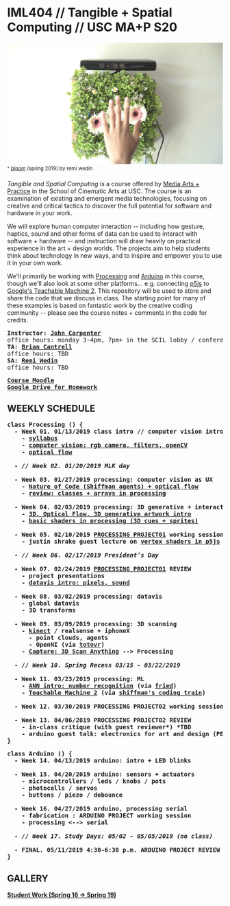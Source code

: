 # IML404 // Tangible + Spatial Computing // USC MA+P S20

![bloom (spring 2019)](https://github.com/johnbcarpenter/USC_IML404_IMAGES/blob/master/images/remi-wedin-bloom.png)
<sup>^ [_bloom_](https://www.remiwedin.com/bloom) (spring 2019) by remi wedin</sup>

_Tangible and Spatial Computing_ is a course offered by [Media Arts + Practice](https://cinema.usc.edu/imap/index.cfm) in the School of Cinematic Arts at USC.  The course is an examination of existing and emergent media technologies, focusing on creative and critical tactics to discover the full potential for software and hardware in your work.

We will explore human computer interaction -- including how gesture, haptics, sound and other forms of data can be used to interact with software + hardware -- and instruction will draw heavily on practical experience in the art + design worlds.  The projects aim to help students think about technology in new ways, and to inspire and empower you to use it in your own work.

We'll primarily be working with [Processing](http://www.processing.org/) and [Arduino](http://www.arduino.cc/) in this course, though we'll also look at some other platforms... e.g. connecting [p5js](http://p5js.org) to [Google's Teachable Machine 2](http://teachablemachine.withgoogle.com/). This repository will be used to store and share the code that we discuss in class. The starting point for many of these examples is based on fantastic work by the creative coding community -- please see the course notes + comments in the code for credits.

<pre>
<b>Instructor: <a href="http://johnbcarpenter.com">John Carpenter</a></b>
office hours: monday 3-4pm, 7pm+ in the SCIL lobby / conference room <i>by appointment</i>
<b>TA: <a href="http://www.brianacantrell.com">Brian Cantrell</a></b>
office hours: TBD
<b>SA: <a href="https://www.remiwedin.com">Remi Wedin</a></b>
office hours: TBD
</pre>

<pre>
<b><a href="https://moodle.sca.usc.edu/course/view.php?id=105">Course Moodle</a><b>
<b><a href="https://drive.google.com/drive/u/1/folders/0AEx6eZWiSATLUk9PVA">Google Drive for Homework</a><b>
</pre>

## WEEKLY SCHEDULE

<pre>
<b>class Processing () {</b>
  - Week 01. 01/13/2019 class intro // computer vision intro
    - <a href="http://github.com/johnbcarpenter/USC_IML404/blob/master/SYLLABUS/IML404-MAP-SPRING2020.pdf">syllabus</a>
    - <a href="https://github.com/johnbcarpenter/USC_IML404/blob/master/notes_md/computer-vision-webcam-opencv.md">computer vision: rgb camera, filters, openCV</a>
    - <a href="https://github.com/johnbcarpenter/USC_IML404/blob/master/notes_md/computer-vision-opticalflow.md">optical flow</a>

  - <i>// Week 02. 01/20/2019 MLK day</i>

  - Week 03. 01/27/2019 processing: computer vision as UX
    - <a href="https://github.com/johnbcarpenter/USC_IML404/blob/master/notes_md/computer-vision-opticalflow-NOC.md">Nature of Code (Shiffman agents) + optical flow</a>
    - <a href="https://github.com/johnbcarpenter/USC_IML404/tree/master/CODE/PROCESSING/RGB_CAMERA/OpticalFlow_BouncyBall">review: classes + arrays in processing</a>  

  - Week 04. 02/03/2019 processing: 3D generative + interactive artworks
    - <a href="https://github.com/johnbcarpenter/USC_IML404/blob/master/notes_md/threeD.md">3D, Optical Flow, 3D generative artwork intro</a>
    - <a href="https://github.com/johnbcarpenter/USC_IML404/blob/master/notes_md/shaders.md">basic shaders in processing (3D cues + sprites)</a>

  - Week 05. 02/10/2019 <a href="https://github.com/johnbcarpenter/USC_IML404/blob/master/notes_md/processing-project.md">PROCESSING PROJECT01</a> working session
    - justin shrake guest lecture on <a href="https://github.com/jshrake/p5js-vertex-shader">vertex shaders in p5js</a>

  - <i>// Week 06. 02/17/2019 President’s Day</i>

  - Week 07. 02/24/2019 <b><a href="https://github.com/johnbcarpenter/USC_IML404/blob/master/notes_md/processing-project.md">PROCESSING PROJECT01</a> REVIEW</b>
    - project presentations
    - <a href="https://github.com/johnbcarpenter/USC_IML404/blob/master/notes_md/datavis-intro-pixels-sound.md">datavis intro: pixels, sound</a>

  - Week 08. 03/02/2019 processing: datavis
    - global datavis
    - 3D transforms

  - Week 09. 03/09/2019 processing: 3D scanning
    - <a href="https://github.com/johnbcarpenter/USC_IML404/tree/master/notes_md/computer-vision-kinect.md">kinect</a> / realsense + iphoneX
      - point clouds, agents
      - OpenNI (via <a href="https://github.com/totovr/SimpleOpenNI">totovr</a>)
    - <a href="https://apps.apple.com/ca/app/capture-3d-scan-anything/id1444183458">Capture: 3D Scan Anything</a> --> Processing

  - <i>// Week 10. Spring Recess 03/15 - 03/22/2019</i>

  - Week 11. 03/23/2019 processing: ML
    - <a href="https://github.com/johnbcarpenter/USC_IML404/tree/master/CODE/PROCESSING/ARTIFICIAL_NEURAL_NETWORKS/Fried_ANN_tutorial">ANN intro: number recognition</a> (via <a href="https://medium.com/typeme/lets-code-a-neural-network-from-scratch-part-1-24f0a30d7d62">fried</a>)
    - <a href="https://teachablemachine.withgoogle.com/train">Teachable Machine 2</a> (via <a href="https://thecodingtrain.com/TeachableMachine/index.html">shiffman's coding train</a>)

  - Week 12. 03/30/2019 PROCESSING PROJECT02 working session

  - Week 13. 04/06/2019 <b>PROCESSING PROJECT02 REVIEW</b>
    - in-class critique (with guest reviewer*) *TBD
    - arduino guest talk: electronics for art and design (PETE HAWKES)
<b>}</b>
</pre>

<pre>
<b>class Arduino () {</b>
  - Week 14. 04/13/2019 arduino: intro + LED blinks

  - Week 15. 04/20/2019 arduino: sensors + actuators
    - microcontrollers / leds / knobs / pots
    - photocells / servos
    - buttons / piezo / debounce

  - Week 16. 04/27/2019 arduino, processing serial
    - fabrication : ARDUINO PROJECT working session
    - processing <--> serial

  - <i>// Week 17. Study Days: 05/02 - 05/05/2019 (no class)</i>

  - FINAL. 05/11/2019 4:30-6:30 p.m. <b>ARDUINO PROJECT REVIEW</b>
<b>}</b>
</pre>

## GALLERY

[Student Work (Spring 16 -> Spring 19)](https://github.com/johnbcarpenter/USC_IML404/blob/master/notes_md/gallery.md)
